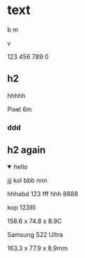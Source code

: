 # text

b m<br>

v<br>

123 456 789 0

## h2

hhhhh

Pixel 6m

### ddd

## h2 again


<details open=""><p></p><p></p><summary>hello</summary>jjj kol bbb nnn<br><p></p><p>hhhabd 123 fff hhh 8888</p><p>kop 123llll</p><p></p></details>



158\.6 x 74.8 x 8.9C

Samsung S22 Ultra

163\.3 x 77.9 x 8.9mm

